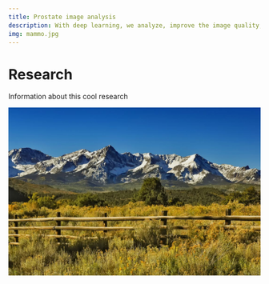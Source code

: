 ```yaml
---
title: Prostate image analysis
description: With deep learning, we analyze, improve the image quality, and improve the diagnostic process of mammography, breast tomosynthesis and breast MRI.
img: mammo.jpg
---
```


# Research

Information about this cool research

![A mountain](./mountains.jpg)